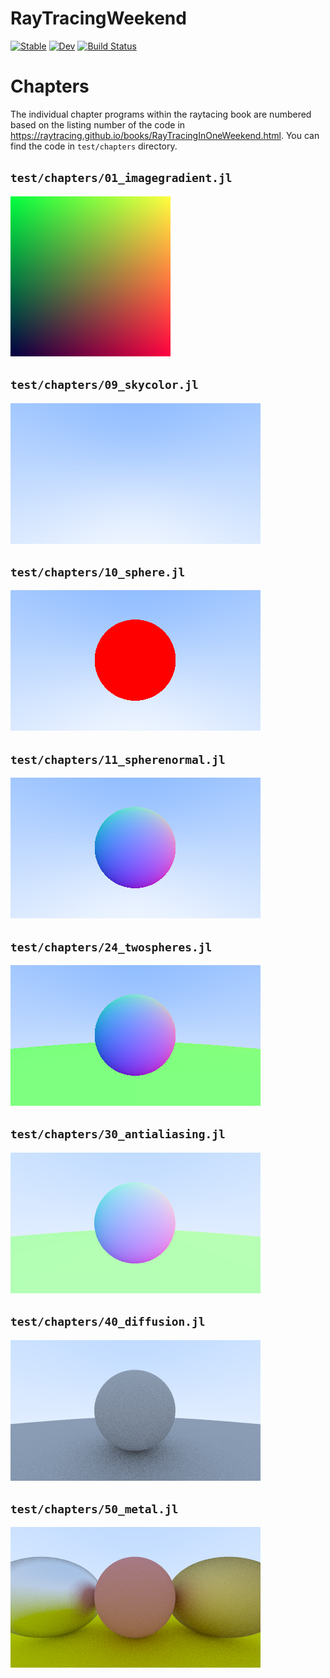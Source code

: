 # RayTracingWeekend

[![Stable](https://img.shields.io/badge/docs-stable-blue.svg)](https://harishanand95.github.io/RayTracingWeekend.jl/stable)
[![Dev](https://img.shields.io/badge/docs-dev-blue.svg)](https://harishanand95.github.io/RayTracingWeekend.jl/dev)
[![Build Status](https://github.com/harishanand95/RayTracingWeekend.jl/actions/workflows/CI.yml/badge.svg?branch=main)](https://github.com/harishanand95/RayTracingWeekend.jl/actions/workflows/CI.yml?query=branch%3Amain)


# Chapters 
The individual chapter programs within the raytacing book are numbered based on the listing number of the code in https://raytracing.github.io/books/RayTracingInOneWeekend.html. You can find the code in `test/chapters` directory.

## `test/chapters/01_imagegradient.jl`


![Kiku](test/imgs/01_imagegradient.png)


## `test/chapters/09_skycolor.jl`


![Kiku](test/imgs/09_skycolor.png)

## `test/chapters/10_sphere.jl`


![Kiku](test/imgs/10_sphere.png)


## `test/chapters/11_spherenormal.jl`


![Kiku](test/imgs/11_spherenormal.png)


## `test/chapters/24_twospheres.jl`


![Kiku](test/imgs/24_twospheres.png)


## `test/chapters/30_antialiasing.jl`


![Kiku](test/imgs/30_antialiasing.png)


## `test/chapters/40_diffusion.jl`


![Kiku](test/imgs/40_diffusion.png)


## `test/chapters/50_metal.jl`


![Kiku](test/imgs/50_metal.png)